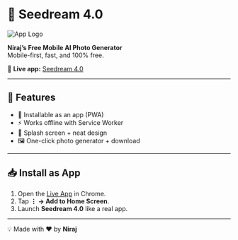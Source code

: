 # 🌌 Seedream 4.0  

![App Logo](./icons/icon-192.png)  

**Niraj’s Free Mobile AI Photo Generator**  
Mobile-first, fast, and 100% free.

🔗 **Live app:** [Seedream 4.0](https://poudelniraj193-tech.github.io/seedream4/)  

---

## 🚀 Features
- 📲 Installable as an app (PWA)  
- ⚡ Works offline with Service Worker  
- 🎨 Splash screen + neat design  
- 🖼 One-click photo generator + download  

---

## 📥 Install as App
1. Open the [Live App](https://poudelniraj193-tech.github.io/seedream4/) in Chrome.  
2. Tap **⋮ → Add to Home Screen**.  
3. Launch **Seedream 4.0** like a real app.  

---

💡 Made with ❤️ by **Niraj**
